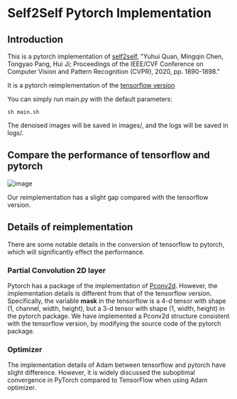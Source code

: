 # Self2Self Pytorch Implementation

## Introduction
This is a pytorch implementation of [self2self](https://openaccess.thecvf.com/content_CVPR_2020/papers/Quan_Self2Self_With_Dropout_Learning_Self-Supervised_Denoising_From_Single_Image_CVPR_2020_paper.pdf), "Yuhui Quan, Mingqin Chen, Tongyao Pang, Hui Ji; Proceedings of the IEEE/CVF Conference on Computer Vision and Pattern Recognition (CVPR), 2020, pp. 1890-1898."

It is a pytorch reimplementation of the [tensorflow version](https://github.com/scut-mingqinchen/self2self)

You can simply run main.py with the default parameters:
```
sh main.sh
```
The denoised images will be saved in images/, and the logs will be saved in logs/.

## Compare the performance of tensorflow and pytorch

![image](https://github.com/yangpuPKU/Self2Self_pytorch_implementation/blob/main/Comparison.png)

Our reimplementation has a slight gap compared with the tensorflow version. 

## Details of reimplementation

There are some notable details in the conversion of tensorflow to pytorch, which will significantly effect the performance. 

### Partial Convolution 2D layer
Pytorch has a package of the implementation of [Pconv2d](https://github.com/DesignStripe/torch_pconv). However, the implementation details is different from that of the tensorflow version. Specifically, the variable **mask** in the tensorflow is a 4-d tensor with shape (1, channel, width, height), but a 3-d tensor with shape (1, width, height) in the pytorch package. We have implemented a Pconv2d structure consistent with the tensorflow version, by modifying the source code of the pytorch package. 

### Optimizer
The implementation details of Adam between tensorflow and pytorch have slight difference. However, it is widely discussed the suboptimal convergence in PyTorch compared to TensorFlow when using Adam optimizer. 
